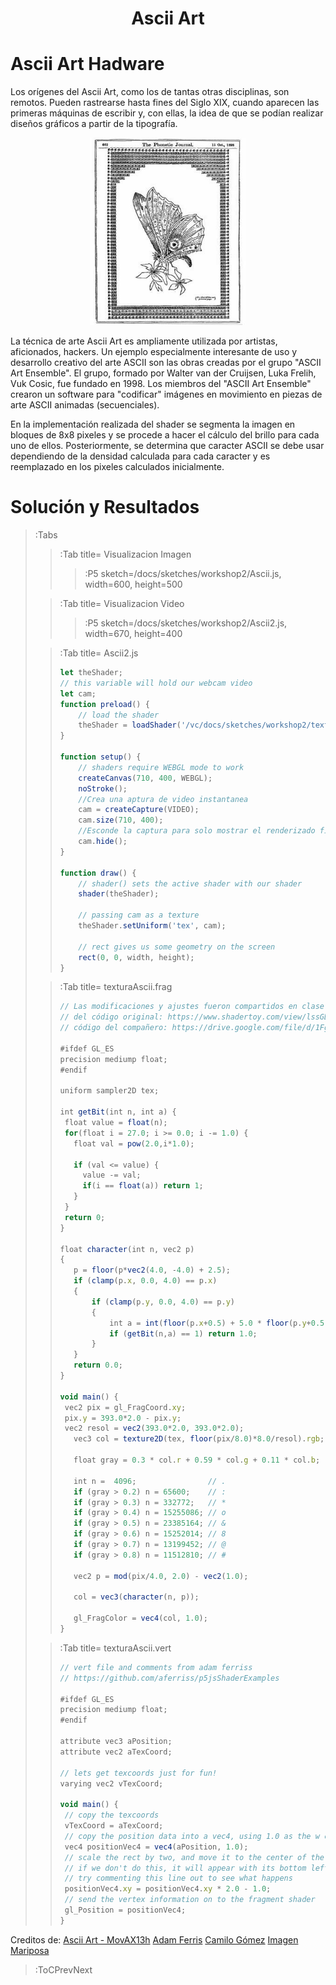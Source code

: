 <script src="../sketches/workshop1/p5.min.js" /></script>
<script src="../sketches/workshop1/p5.asciiart.min.js" /></script>
<script src="../sketches/workshop1/p5.dom.min.js" /></script>
<script src="../sketches/workshop1/p5.sound.min.js" /></script>

<h1 align="center">Ascii Art</h1>

# Ascii Art Hadware
Los orígenes del Ascii Art, como los de tantas otras disciplinas, son remotos. Pueden rastrearse hasta fines del Siglo XIX, cuando aparecen las primeras máquinas de escribir y, con ellas, la idea de que se podían realizar diseños gráficos a partir de la tipografía.

<div>
<p style = 'text-align:center;'>
<img src="/docs/img/arte-ascii-historia.jpg" width=250 height=300/>
</p>
</div>

La técnica de arte Ascii Art es ampliamente utilizada por artistas, aficionados, hackers. Un ejemplo especialmente interesante de uso y desarrollo creativo del arte ASCII son las obras creadas por el grupo "ASCII Art Ensemble". El grupo, formado por Walter van der Cruijsen, Luka Frelih, Vuk Cosic, fue fundado en 1998. Los miembros del "ASCII Art Ensemble" crearon un software para "codificar" imágenes en movimiento en piezas de arte ASCII animadas (secuenciales). 

En la implementación realizada del shader se segmenta la imagen en bloques de 8x8 pixeles y se procede a hacer el cálculo del brillo para cada uno de ellos. Posteriormente, se determina que caracter ASCII se debe usar dependiendo de la densidad calculada para cada caracter y es reemplazado en los pixeles calculados inicialmente.

# Solución y Resultados

> :Tabs
> > :Tab title= Visualizacion Imagen
> > 
> > > :P5 sketch=/docs/sketches/workshop2/Ascii.js, width=600, height=500
>
> > :Tab title= Visualizacion Video
> > 
> > > :P5 sketch=/docs/sketches/workshop2/Ascii2.js, width=670, height=400
>
> > :Tab title= Ascii2.js
> >
> > ``` js | Ascii2.js
> > let theShader;
> > // this variable will hold our webcam video
> > let cam;
> > function preload() {
> >     // load the shader
> >     theShader = loadShader('/vc/docs/sketches/workshop2/texturaAscii.vert', '/vc/docs/sketches/workshop2/> > texturaAscii.frag');
> > }
> > 
> > function setup() {
> >     // shaders require WEBGL mode to work
> >     createCanvas(710, 400, WEBGL);
> >     noStroke();
> >     //Crea una aptura de video instantanea 
> >     cam = createCapture(VIDEO);
> >     cam.size(710, 400);
> >     //Esconde la captura para solo mostrar el renderizado final
> >     cam.hide();
> > }
> > 
> > function draw() {
> >     // shader() sets the active shader with our shader
> >     shader(theShader);
> > 
> >     // passing cam as a texture
> >     theShader.setUniform('tex', cam);
> > 
> >     // rect gives us some geometry on the screen
> >     rect(0, 0, width, height);
> > }
> > 
> > ```
> 
> > :Tab title= texturaAscii.frag
> >
> > ``` js | texturaAscii.frag
> >// Las modificaciones y ajustes fueron compartidos en clase por el compañero Camilo Gómez
> >// del código original: https://www.shadertoy.com/view/lssGDj
> >// código del compañero: https://drive.google.com/file/d/1Fg_p77X0wvyK4cY4txpmdsc743M2FCIz/view
> >
> >#ifdef GL_ES
> >precision mediump float;
> >#endif
> >
> >uniform sampler2D tex;
> >
> >int getBit(int n, int a) {
> >  float value = float(n);
> >  for(float i = 27.0; i >= 0.0; i -= 1.0) {
> >    float val = pow(2.0,i*1.0);
> >
> >    if (val <= value) {
> >      value -= val;
> >      if(i == float(a)) return 1;
> >    }
> >  }
> >  return 0;
> >}
> >
> >float character(int n, vec2 p)
> >{
> >    p = floor(p*vec2(4.0, -4.0) + 2.5);
> >    if (clamp(p.x, 0.0, 4.0) == p.x)
> >    {
> >        if (clamp(p.y, 0.0, 4.0) == p.y)    
> >        {
> >            int a = int(floor(p.x+0.5) + 5.0 * floor(p.y+0.5));
> >            if (getBit(n,a) == 1) return 1.0;
> >        }    
> >    }
> >    return 0.0;
> >}
> >
> >void main() {
> >  vec2 pix = gl_FragCoord.xy;
> >  pix.y = 393.0*2.0 - pix.y;
> >  vec2 resol = vec2(393.0*2.0, 393.0*2.0);
> >    vec3 col = texture2D(tex, floor(pix/8.0)*8.0/resol).rgb;    
> >
> >    float gray = 0.3 * col.r + 0.59 * col.g + 0.11 * col.b;
> >
> >    int n =  4096;                // .
> >    if (gray > 0.2) n = 65600;    // :
> >    if (gray > 0.3) n = 332772;   // *
> >    if (gray > 0.4) n = 15255086; // o 
> >    if (gray > 0.5) n = 23385164; // &
> >    if (gray > 0.6) n = 15252014; // 8
> >    if (gray > 0.7) n = 13199452; // @
> >    if (gray > 0.8) n = 11512810; // #
> >
> >    vec2 p = mod(pix/4.0, 2.0) - vec2(1.0);
> >
> >    col = vec3(character(n, p));
> >
> >    gl_FragColor = vec4(col, 1.0);
> >}
> 
> > :Tab title= texturaAscii.vert
> >
> > ``` js | texturaAscii.vert
> >// vert file and comments from adam ferriss
> >// https://github.com/aferriss/p5jsShaderExamples
> >
> >#ifdef GL_ES
> >precision mediump float;
> >#endif
> >
> >attribute vec3 aPosition;
> >attribute vec2 aTexCoord;
> >
> >// lets get texcoords just for fun!
> >varying vec2 vTexCoord;
> >
> >void main() {
> >  // copy the texcoords
> >  vTexCoord = aTexCoord;
> >  // copy the position data into a vec4, using 1.0 as the w component
> >  vec4 positionVec4 = vec4(aPosition, 1.0);
> >  // scale the rect by two, and move it to the center of the screen
> >  // if we don't do this, it will appear with its bottom left corner in the center of the sketch
> >  // try commenting this line out to see what happens
> >  positionVec4.xy = positionVec4.xy * 2.0 - 1.0;
> >  // send the vertex information on to the fragment shader
> >  gl_Position = positionVec4;
> >}
>
Creditos de: [Ascii Art - MovAX13h](https://www.shadertoy.com/view/lssGDjl)
[Adam Ferris](https://github.com/aferriss/p5jsShaderExamples)
[Camilo Gómez](https://drive.google.com/file/d/1Fg_p77X0wvyK4cY4txpmdsc743M2FCIz/view)
[Imagen Mariposa](https://ceslava.com/blog/ascii-art-la-historia-del-dibujo-con-texto-typewriter-art/)

> :ToCPrevNext